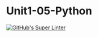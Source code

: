 # Unit1-05-Python
[![GitHub's Super Linter](README.md/../../../workflows/Mr%20Coxall's%20Super%20Linter/badge.svg)](README.md/../../../actions)
